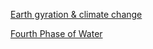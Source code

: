 <a href="https://grahamhancock.com/dirkerh2/" target="_blank">Earth gyration & climate change</a>

<a href="https://www.youtube.com/watch?v=TljIdPPGoLw" target="_blank">Fourth Phase of Water</a>